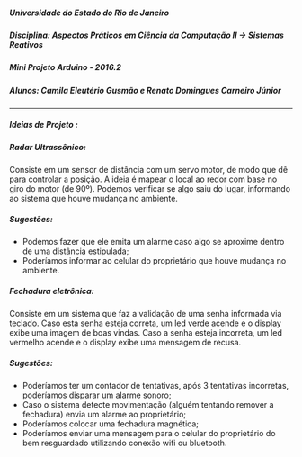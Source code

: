 ##### Universidade do Estado do Rio de Janeiro
##### Disciplina: Aspectos Práticos em Ciência da Computação II  → Sistemas Reativos
##### Mini Projeto Arduino  - 2016.2
##### Alunos: Camila Eleutério Gusmão e Renato Domingues Carneiro Júnior
---
##### Ideias de Projeto : 
##### Radar Ultrassônico:
Consiste em um sensor de distância com um servo motor, de modo que dê para controlar a posição. A ideia é mapear o local ao redor com base no giro do motor (de 90º). Podemos verificar se algo saiu do lugar, informando ao sistema que houve mudança no ambiente. 

##### Sugestões: 
- Podemos fazer que ele emita um alarme caso algo se aproxime dentro de uma distância estipulada;
- Poderíamos informar ao celular do proprietário que houve mudança no ambiente.

##### Fechadura eletrônica:
Consiste em um sistema que faz a validação de uma senha informada via teclado.
Caso esta senha esteja correta, um led verde acende e o display exibe uma imagem de boas vindas.
Caso a senha esteja incorreta, um led vermelho acende e o display exibe uma mensagem de recusa.

##### Sugestões: 
- Poderíamos ter um contador de tentativas, após 3 tentativas incorretas, poderíamos disparar um alarme sonoro;
- Caso o sistema detecte movimentação (alguém tentando remover a fechadura) envia um alarme ao proprietário;
- Poderíamos colocar uma fechadura magnética;
- Poderíamos enviar uma mensagem para o celular do proprietário do bem resguardado utilizando conexão wifi ou bluetooth.